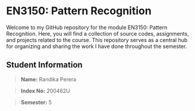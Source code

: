 # EN3150: Pattern Recognition

Welcome to my GitHub repository for the module EN3150: Pattern Recognition. Here, you will find a collection of source codes, assignments, and projects related to the course. This repository serves as a central hub for organizing and sharing the work I have done throughout the semester.

## **Student Information**

> **Name:** Randika Perera

> **Index No:** 200462U

> **Semester:** 5


